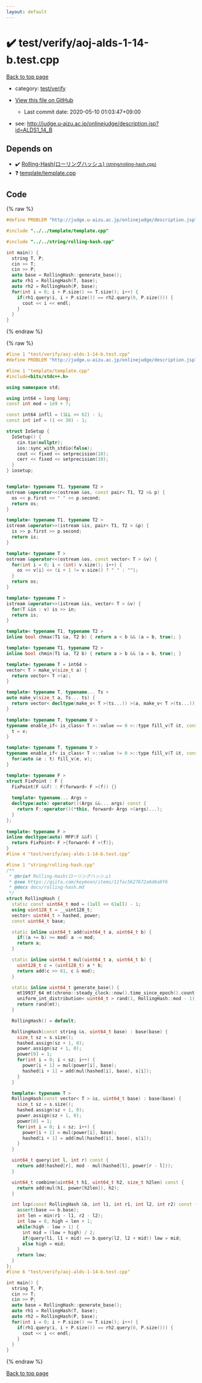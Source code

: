 ```yaml
---
layout: default
---
```


<!-- mathjax config similar to math.stackexchange -->
<script type="text/javascript" async
  src="https://cdnjs.cloudflare.com/ajax/libs/mathjax/2.7.5/MathJax.js?config=TeX-MML-AM_CHTML">
</script>
<script type="text/x-mathjax-config">
  MathJax.Hub.Config({
    TeX: { equationNumbers: { autoNumber: "AMS" }},
    tex2jax: {
      inlineMath: [ ['$','$'] ],
      processEscapes: true
    },
    "HTML-CSS": { matchFontHeight: false },
    displayAlign: "left",
    displayIndent: "2em"
  });
</script>

<script type="text/javascript" src="https://cdnjs.cloudflare.com/ajax/libs/jquery/3.4.1/jquery.min.js"></script>
<script src="https://cdn.jsdelivr.net/npm/jquery-balloon-js@1.1.2/jquery.balloon.min.js" integrity="sha256-ZEYs9VrgAeNuPvs15E39OsyOJaIkXEEt10fzxJ20+2I=" crossorigin="anonymous"></script>
<script type="text/javascript" src="../../../assets/js/copy-button.js"></script>
<link rel="stylesheet" href="../../../assets/css/copy-button.css" />


# :heavy_check_mark: test/verify/aoj-alds-1-14-b.test.cpp

<a href="../../../index.html">Back to top page</a>

* category: <a href="../../../index.html#5a4423c79a88aeb6104a40a645f9430c">test/verify</a>
* <a href="{{ site.github.repository_url }}/blob/master/test/verify/aoj-alds-1-14-b.test.cpp">View this file on GitHub</a>
    - Last commit date: 2020-05-10 01:03:47+09:00


* see: <a href="http://judge.u-aizu.ac.jp/onlinejudge/description.jsp?id=ALDS1_14_B">http://judge.u-aizu.ac.jp/onlinejudge/description.jsp?id=ALDS1_14_B</a>


## Depends on

* :heavy_check_mark: <a href="../../../library/string/rolling-hash.cpp.html">Rolling-Hash(ローリングハッシュ) <small>(string/rolling-hash.cpp)</small></a>
* :question: <a href="../../../library/template/template.cpp.html">template/template.cpp</a>


## Code

<a id="unbundled"></a>
{% raw %}
```cpp
#define PROBLEM "http://judge.u-aizu.ac.jp/onlinejudge/description.jsp?id=ALDS1_14_B"

#include "../../template/template.cpp"

#include "../../string/rolling-hash.cpp"

int main() {
  string T, P;
  cin >> T;
  cin >> P;
  auto base = RollingHash::generate_base();
  auto rh1 = RollingHash(T, base);
  auto rh2 = RollingHash(P, base);
  for(int i = 0; i + P.size() <= T.size(); i++) {
    if(rh1.query(i, i + P.size()) == rh2.query(0, P.size())) {
      cout << i << endl;
    }
  }
}

```
{% endraw %}

<a id="bundled"></a>
{% raw %}
```cpp
#line 1 "test/verify/aoj-alds-1-14-b.test.cpp"
#define PROBLEM "http://judge.u-aizu.ac.jp/onlinejudge/description.jsp?id=ALDS1_14_B"

#line 1 "template/template.cpp"
#include<bits/stdc++.h>

using namespace std;

using int64 = long long;
const int mod = 1e9 + 7;

const int64 infll = (1LL << 62) - 1;
const int inf = (1 << 30) - 1;

struct IoSetup {
  IoSetup() {
    cin.tie(nullptr);
    ios::sync_with_stdio(false);
    cout << fixed << setprecision(10);
    cerr << fixed << setprecision(10);
  }
} iosetup;


template< typename T1, typename T2 >
ostream &operator<<(ostream &os, const pair< T1, T2 >& p) {
  os << p.first << " " << p.second;
  return os;
}

template< typename T1, typename T2 >
istream &operator>>(istream &is, pair< T1, T2 > &p) {
  is >> p.first >> p.second;
  return is;
}

template< typename T >
ostream &operator<<(ostream &os, const vector< T > &v) {
  for(int i = 0; i < (int) v.size(); i++) {
    os << v[i] << (i + 1 != v.size() ? " " : "");
  }
  return os;
}

template< typename T >
istream &operator>>(istream &is, vector< T > &v) {
  for(T &in : v) is >> in;
  return is;
}

template< typename T1, typename T2 >
inline bool chmax(T1 &a, T2 b) { return a < b && (a = b, true); }

template< typename T1, typename T2 >
inline bool chmin(T1 &a, T2 b) { return a > b && (a = b, true); }

template< typename T = int64 >
vector< T > make_v(size_t a) {
  return vector< T >(a);
}

template< typename T, typename... Ts >
auto make_v(size_t a, Ts... ts) {
  return vector< decltype(make_v< T >(ts...)) >(a, make_v< T >(ts...));
}

template< typename T, typename V >
typename enable_if< is_class< T >::value == 0 >::type fill_v(T &t, const V &v) {
  t = v;
}

template< typename T, typename V >
typename enable_if< is_class< T >::value != 0 >::type fill_v(T &t, const V &v) {
  for(auto &e : t) fill_v(e, v);
}

template< typename F >
struct FixPoint : F {
  FixPoint(F &&f) : F(forward< F >(f)) {}
 
  template< typename... Args >
  decltype(auto) operator()(Args &&... args) const {
    return F::operator()(*this, forward< Args >(args)...);
  }
};
 
template< typename F >
inline decltype(auto) MFP(F &&f) {
  return FixPoint< F >{forward< F >(f)};
}
#line 4 "test/verify/aoj-alds-1-14-b.test.cpp"

#line 1 "string/rolling-hash.cpp"
/**
 * @brief Rolling-Hash(ローリングハッシュ)
 * @see https://qiita.com/keymoon/items/11fac5627672a6d6a9f6
 * @docs docs/rolling-hash.md
 */
struct RollingHash {
  static const uint64_t mod = (1ull << 61ull) - 1;
  using uint128_t = __uint128_t;
  vector< uint64_t > hashed, power;
  const uint64_t base;

  static inline uint64_t add(uint64_t a, uint64_t b) {
    if((a += b) >= mod) a -= mod;
    return a;
  }

  static inline uint64_t mul(uint64_t a, uint64_t b) {
    uint128_t c = (uint128_t) a * b;
    return add(c >> 61, c & mod);
  }

  static inline uint64_t generate_base() {
    mt19937_64 mt(chrono::steady_clock::now().time_since_epoch().count());
    uniform_int_distribution< uint64_t > rand(1, RollingHash::mod - 1);
    return rand(mt);
  }

  RollingHash() = default;

  RollingHash(const string &s, uint64_t base) : base(base) {
    size_t sz = s.size();
    hashed.assign(sz + 1, 0);
    power.assign(sz + 1, 0);
    power[0] = 1;
    for(int i = 0; i < sz; i++) {
      power[i + 1] = mul(power[i], base);
      hashed[i + 1] = add(mul(hashed[i], base), s[i]);
    }
  }

  template< typename T >
  RollingHash(const vector< T > &s, uint64_t base) : base(base) {
    size_t sz = s.size();
    hashed.assign(sz + 1, 0);
    power.assign(sz + 1, 0);
    power[0] = 1;
    for(int i = 0; i < sz; i++) {
      power[i + 1] = mul(power[i], base);
      hashed[i + 1] = add(mul(hashed[i], base), s[i]);
    }
  }

  uint64_t query(int l, int r) const {
    return add(hashed[r], mod - mul(hashed[l], power[r - l]));
  }

  uint64_t combine(uint64_t h1, uint64_t h2, size_t h2len) const {
    return add(mul(h1, power[h2len]), h2);
  }

  int lcp(const RollingHash &b, int l1, int r1, int l2, int r2) const {
    assert(base == b.base);
    int len = min(r1 - l1, r2 - l2);
    int low = 0, high = len + 1;
    while(high - low > 1) {
      int mid = (low + high) / 2;
      if(query(l1, l1 + mid) == b.query(l2, l2 + mid)) low = mid;
      else high = mid;
    }
    return low;
  }
};
#line 6 "test/verify/aoj-alds-1-14-b.test.cpp"

int main() {
  string T, P;
  cin >> T;
  cin >> P;
  auto base = RollingHash::generate_base();
  auto rh1 = RollingHash(T, base);
  auto rh2 = RollingHash(P, base);
  for(int i = 0; i + P.size() <= T.size(); i++) {
    if(rh1.query(i, i + P.size()) == rh2.query(0, P.size())) {
      cout << i << endl;
    }
  }
}

```
{% endraw %}

<a href="../../../index.html">Back to top page</a>

